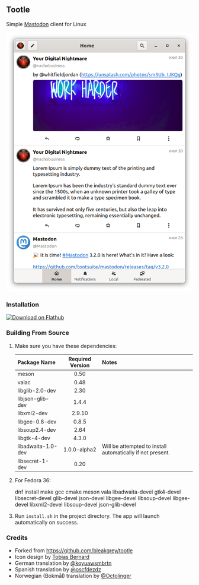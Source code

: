 ## Tootle
Simple [Mastodon](https://github.com/tootsuite/mastodon) client for Linux

![Screenshot](https://raw.githubusercontent.com/bleakgrey/tootle/master/data/screenshot1.png)


### Installation

<a href='https://flathub.org/apps/details/com.github.bleakgrey.tootle'><img height='51' alt='Download on Flathub' src='https://flathub.org/assets/badges/flathub-badge-en.png'/></a>


### Building From Source

1. Make sure you have these dependencies:

    Package Name | Required Version | Notes
    --- |:---:| ---
    meson | 0.50 | 
    valac | 0.48 | 
    libglib-2.0-dev | 2.30 | 
    libjson-glib-dev | 1.4.4 | 
    libxml2-dev | 2.9.10 | 
    libgee-0.8-dev | 0.8.5 | 
    libsoup2.4-dev | 2.64 | 
    libgtk-4-dev | 4.3.0 | 
    libadwaita-1.0-dev | 1.0.0-alpha2 | Will be attempted to install automatically if not present.
    libsecret-1-dev | 0.20 | 
    
2. For Fedora 36:

    dnf install make gcc cmake meson vala libadwaita-devel gtk4-devel libsecret-devel glib-devel json-devel libgee-devel libsoup-devel libgee-devel libxml2-devel libsoup-devel json-glib-devel

3. Run `install.sh` in the project directory. The app will launch automatically on success.


### Credits
* Forked from https://github.com/bleakgrey/tootle
* Icon design by [Tobias Bernard](https://github.com/bertob)
* German translation by [@koyuawsmbrtn](https://github.com/koyuawsmbrtn)
* Spanish translation by [@oscfdezdz](https://github.com/oscfdezdz)
* Norwegian (Bokmål) translation by [@Octolinger](https://github.com/Octolinger)
